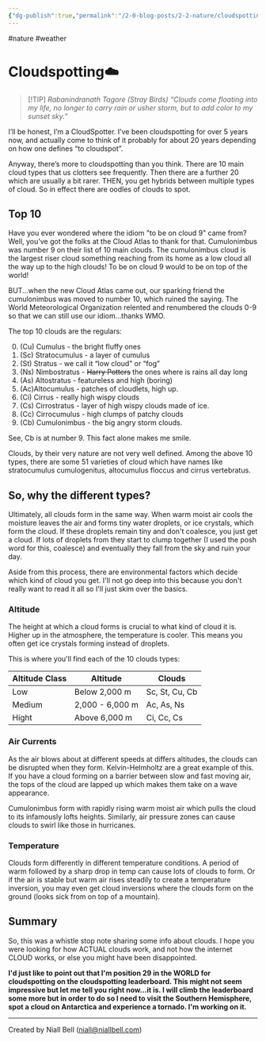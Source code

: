 ```yaml
---
{"dg-publish":true,"permalink":"/2-0-blog-posts/2-2-nature/cloudspotting/","tags":["Nature","Atmosphere"],"noteIcon":null,"created":"2024-04-10T00:48:08.000+01:00","updated":"2024-04-30T11:15:42.000+01:00"}
---
```


#nature #weather
# Cloudspotting☁️

> [!TIP] *Rabanindranath Tagore (Stray Birds)*
> *“Clouds come floating into my life, no longer to carry rain or usher storm, but to add color to my sunset sky.”* 

I’ll be honest, I’m a CloudSpotter. I’ve been cloudspotting for over 5 years now, and actually come to think of it probably for about 20 years depending on how one defines “to cloudspot”.

Anyway, there’s more to cloudspotting than you think. There are 10 main cloud types that us clotters see frequently. Then there are a further 20 which are usually a bit rarer. THEN, you get hybrids between multiple types of cloud. So in effect there are oodles of clouds to spot. 

## Top 10

Have you ever wondered where the idiom "to be on cloud 9" came from? Well, you've got the folks at the Cloud Atlas to thank for that. Cumulonimbus was number 9 on their list of 10 main clouds. The cumulonimbus cloud is the largest riser cloud something reaching from its home as a low cloud all the way up to the high clouds! To be on cloud 9 would to be on top of the world! 

BUT...when the new Cloud Atlas came out, our sparking friend the cumulonimbus was moved to number 10, which ruined the saying. The World Meteorological Organization relented and renumbered the clouds 0-9 so that we can still use our idiom...thanks WMO.

The top 10 clouds are the regulars:

0. (Cu) Cumulus - the bright fluffy ones
1. (Sc) Stratocumulus - a layer of cumulus
2. (St) Stratus - we call it “low cloud” or “fog”
3. (Ns) Nimbostratus - ~~Harry Potters~~ the ones where is rains all day long
4. (As) Altostratus - featureless and high (boring)
5. (Ac)Altocumulus - patches of cloudlets, high up.
6. (Ci) Cirrus - really high wispy clouds
7. (Cs) Cirrostratus - layer of high wispy clouds made of ice.
8. (Cc) Cirrocumulus - high clumps of patchy clouds
9. (Cb) Cumulonimbus - the big angry storm clouds.

See, Cb is at number 9. This fact alone makes me smile.

Clouds, by their very nature are not very well defined. Among the above 10 types, there are some 51 varieties of cloud which have names like stratocumulus cumulogenitus, altocumulus floccus and cirrus vertebratus.

## So, why the different types?

Ultimately, all clouds form in the same way. When warm moist air cools the moisture leaves the air and forms tiny water droplets, or ice crystals, which form the cloud. If these droplets remain tiny and don't coalesce, you just get a cloud. If lots of droplets from they start to clump together (I used the posh word for this, coalesce) and eventually they fall from the sky and ruin your day.

Aside from this process, there are environmental factors which decide which kind of cloud you get. I'll not go deep into this because you don't really want to read it all so I'll just skim over the basics.

### Altitude

The height at which a cloud forms is crucial to what kind of cloud it is. Higher up in the atmosphere, the temperature is cooler. This means you often get ice crystals forming instead of droplets. 

This is where you'll find each of the 10 clouds types:

| Altitude Class | Altitude        | Clouds         |
| -------------- | --------------- | -------------- |
| Low            | Below 2,000 m   | Sc, St, Cu, Cb |
| Medium         | 2,000 - 6,000 m | Ac, As, Ns     |
| Hight          | Above 6,000 m   | Ci, Cc, Cs     |

### Air Currents

As the air blows about at different speeds at differs altitudes, the clouds can be disrupted when they form. Kelvin-Helmholtz are a great example of this. If you have a cloud forming on a barrier between slow and fast moving air, the tops of the cloud are lapped up which makes them take on a wave appearance.

Cumulonimbus form with rapidly rising warm moist air which pulls the cloud to its infamously lofts heights. Similarly, air pressure zones can cause clouds to swirl like those in hurricanes.

### Temperature

Clouds form differently in different temperature conditions. A period of warm followed by a sharp drop in temp can cause lots of clouds to form. Or if the air is stable but warm air rises steadily to create a temperature inversion, you may even get cloud inversions where the clouds form on the ground (looks sick from on top of a mountain).

## Summary

So, this was a whistle stop note sharing some info about clouds. I hope you were looking for how ACTUAL clouds work, and not how the internet CLOUD works, or else you might have been disappointed.

**I'd just like to point out that I'm position 29 in the WORLD for cloudspotting on the cloudspotting leaderboard. This might not seem impressive but let me tell you right now...it is. I will climb the leaderboard some more but in order to do so I need to visit the Southern Hemisphere, spot a cloud on Antarctica and experience a tornado. I'm working on it.** 

---
Created by Niall Bell (niall@niallbell.com)